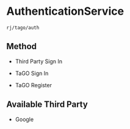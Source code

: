 # AuthenticationService
`rj/tago/auth`

## Method
- Third Party Sign In

- TaGO Sign In

- TaGO Register


## Available Third Party 
- Google